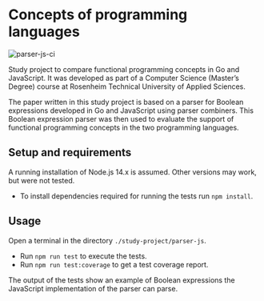 # Concepts of programming languages

![parser-js-ci](https://github.com/m-voit/concepts-of-programming-languages/workflows/parser-js-ci/badge.svg)

Study project to compare functional programming concepts in Go and JavaScript.
It was developed as part of a Computer Science (Master’s Degree) course at Rosenheim Technical University of Applied Sciences.

The paper written in this study project is based on a parser for Boolean expressions developed in Go and JavaScript using parser combiners.
This Boolean expression parser was then used to evaluate the support of functional programming concepts in the two programming languages.

## Setup and requirements

A running installation of Node.js 14.x is assumed. Other versions may work, but were not tested.

- To install dependencies required for running the tests run `npm install`.

## Usage

Open a terminal in the directory `./study-project/parser-js`.

- Run `npm run test` to execute the tests.
- Run `npm run test:coverage` to get a test coverage report.

The output of the tests show an example of Boolean expressions the JavaScript implementation of the parser can parse.
